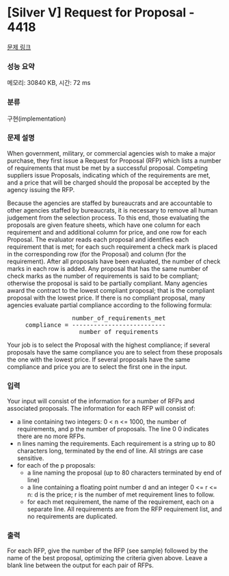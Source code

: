 # [Silver V] Request for Proposal - 4418 

[문제 링크](https://www.acmicpc.net/problem/4418) 

### 성능 요약

메모리: 30840 KB, 시간: 72 ms

### 분류

구현(implementation)

### 문제 설명

<p>When government, military, or commercial agencies wish to make a major purchase, they first issue a Request for Proposal (RFP) which lists a number of requirements that must be met by a successful proposal. Competing suppliers issue Proposals, indicating which of the requirements are met, and a price that will be charged should the proposal be accepted by the agency issuing the RFP.</p>

<p>Because the agencies are staffed by bureaucrats and are accountable to other agencies staffed by bureaucrats, it is necessary to remove all human judgement from the selection process. To this end, those evaluating the proposals are given feature sheets, which have one column for each requirement and and additional column for price, and one row for each Proposal. The evaluator reads each proposal and identifies each requirement that is met; for each such requirement a check mark is placed in the corresponding row (for the Proposal) and column (for the requirement). After all proposals have been evaluated, the number of check marks in each row is added. Any proposal that has the same number of check marks as the number of requirements is said to be compliant; otherwise the proposal is said to be partially compliant. Many agencies award the contract to the lowest compliant proposal; that is the compliant proposal with the lowest price. If there is no compliant proposal, many agencies evaluate partial compliance according to the following formula:</p>

<pre>                  number_of_requirements_met
     compliance = --------------------------
                    number_of_requirements
</pre>

<p>Your job is to select the Proposal with the highest compliance; if several proposals have the same compliance you are to select from these proposals the one with the lowest price. If several proposals have the same compliance and price you are to select the first one in the input.</p>

### 입력 

 <p>Your input will consist of the information for a number of RFPs and associated proposals. The information for each RFP will consist of:</p>

<ul>
	<li>a line containing two integers: 0 < n <= 1000, the number of requirements, and p the number of proposals. The line 0 0 indicates there are no more RFPs.</li>
	<li>n lines naming the requirements. Each requirement is a string up to 80 characters long, terminated by the end of line. All strings are case sensitive.</li>
	<li>for each of the p proposals:
	<ul>
		<li>a line naming the proposal (up to 80 characters terminated by end of line)</li>
		<li>a line containing a floating point number d and an integer 0 <= r <= n: d is the price; r is the number of met requirement lines to follow.</li>
		<li>for each met requirement, the name of the requirement, each on a separate line. All requirements are from the RFP requirement list, and no requirements are duplicated.</li>
	</ul>
	</li>
</ul>

### 출력 

 <p>For each RFP, give the number of the RFP (see sample) followed by the name of the best proposal, optimizing the criteria given above. Leave a blank line between the output for each pair of RFPs.</p>

